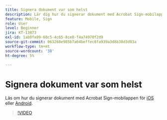 ```yaml
---
title: Signera dokument var som helst
description: Lär dig hur du signerar dokument med Acrobat Sign-mobilappen
feature: Mobile, Sign
role: User
level: Beginner
jira: KT-13873
exl-id: 1ab0fa99-60c5-4c65-8ce8-f4a74970f2d9
source-git-commit: 063268e985b7a64beffec8fa939a3d8b38d3d03a
workflow-type: tm+mt
source-wordcount: '38'
ht-degree: 5%

---
```


# Signera dokument var som helst

Läs om hur du signerar dokument med Acrobat Sign-mobilappen för [iOS](https://apps.apple.com/se/app/adobe-sign/id481082197) eller [Android](https://play.google.com/store/apps/details?id=com.adobe.echosign&amp;hl=sv).

>[!VIDEO](https://video.tv.adobe.com/v/3439037?quality=12&learn=on&hidetitle=true&captions=swe)

